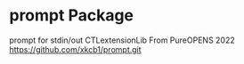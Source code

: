 # prompt Package

prompt for stdin/out
CTLextensionLib From PureOPENS 2022
https://github.com/xkcb1/prompt.git